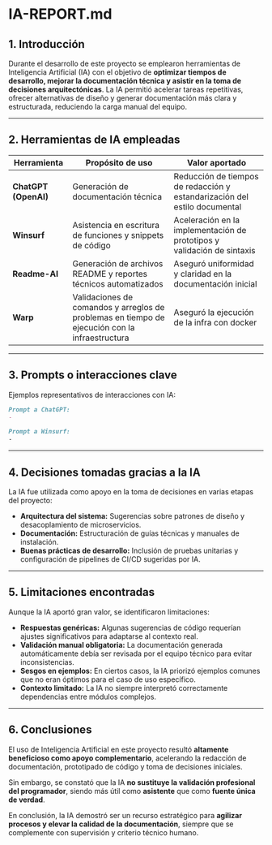 # IA-REPORT.md

## 1. Introducción

Durante el desarrollo de este proyecto se emplearon herramientas de Inteligencia Artificial (IA) con el objetivo de **optimizar tiempos de desarrollo, mejorar la documentación técnica y asistir en la toma de decisiones arquitectónicas**.
La IA permitió acelerar tareas repetitivas, ofrecer alternativas de diseño y generar documentación más clara y estructurada, reduciendo la carga manual del equipo.

---

## 2. Herramientas de IA empleadas

| Herramienta          | Propósito de uso                                                                               | Valor aportado                                                            |
|----------------------|------------------------------------------------------------------------------------------------|---------------------------------------------------------------------------|
| **ChatGPT (OpenAI)** | Generación de documentación técnica                                                            | Reducción de tiempos de redacción y estandarización del estilo documental |
| **Winsurf**          | Asistencia en escritura de funciones y snippets de código                                      | Aceleración en la implementación de prototipos y validación de sintaxis   |
| **Readme-AI**        | Generación de archivos README y reportes técnicos automatizados                                | Aseguró uniformidad y claridad en la documentación inicial                |
| **Warp**             | Validaciones de comandos y arreglos de problemas en tiempo de ejecución con la infraestructura | Aseguró la ejecución de la infra con docker  |

---

## 3. Prompts o interacciones clave

Ejemplos representativos de interacciones con IA:

```markdown
Prompt a ChatGPT: 
- 
```

```markdown
Prompt a Winsurf:
-
```

---

## 4. Decisiones tomadas gracias a la IA

La IA fue utilizada como apoyo en la toma de decisiones en varias etapas del proyecto:

* **Arquitectura del sistema:** Sugerencias sobre patrones de diseño y desacoplamiento de microservicios.
* **Documentación:** Estructuración de guías técnicas y manuales de instalación.
* **Buenas prácticas de desarrollo:** Inclusión de pruebas unitarias y configuración de pipelines de CI/CD sugeridas por IA.

---

## 5. Limitaciones encontradas

Aunque la IA aportó gran valor, se identificaron limitaciones:

* **Respuestas genéricas:** Algunas sugerencias de código requerían ajustes significativos para adaptarse al contexto real.
* **Validación manual obligatoria:** La documentación generada automáticamente debía ser revisada por el equipo técnico para evitar inconsistencias.
* **Sesgos en ejemplos:** En ciertos casos, la IA priorizó ejemplos comunes que no eran óptimos para el caso de uso específico.
* **Contexto limitado:** La IA no siempre interpretó correctamente dependencias entre módulos complejos.

---

## 6. Conclusiones

El uso de Inteligencia Artificial en este proyecto resultó **altamente beneficioso como apoyo complementario**, acelerando la redacción de documentación, prototipado de código y toma de decisiones iniciales.

Sin embargo, se constató que la IA **no sustituye la validación profesional del programador**, siendo más útil como **asistente** que como **fuente única de verdad**.

En conclusión, la IA demostró ser un recurso estratégico para **agilizar procesos y elevar la calidad de la documentación**, siempre que se complemente con supervisión y criterio técnico humano.
